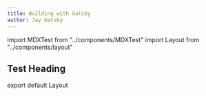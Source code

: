 ```yaml
---
title: Building with Gatsby
author: Jay Gatsby
---
```

import MDXTest from "../components/MDXTest"
import Layout from "../components/layout"


## Test Heading

<MDXTest text="wtf" />

export default Layout